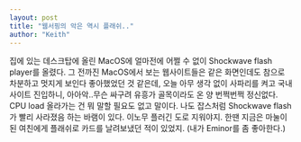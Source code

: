 ```yaml
---
layout: post
title: "웹서핑의 악은 역시 플래쉬.."
author: "Keith"
---
```


집에 있는 데스크탑에 올린 MacOS에 얼마전에 어쩔 수 없이 Shockwave flash player를 올렸다. 
그 전까진 MacOS에서 보는 웹사이트들은 같은 화면인데도 참으로 차분하고 멋지게 보인다 좋아했었던 것 같은데,
오늘 아무 생각 없이 사파리를 켜고 국내 사이트 진입하니,
아아악..무슨 싸구려 유흥가 골목이라도 온 양 번쩍번쩍 정신없다.
CPU load 올라가는 건 뭐 말할 필요도 없고 말이다.
나도 잡스처럼 Shockwave flash가 빨리 사라졌음 하는 바램이 있다. 이노무 플러긴 도로 지워야지.
한땐 지금은 마눌이 된 여친에게 플래쉬로 카드를 날려보냈던 적이 있었지. (내가 Eminor를 좀 좋아한다.)



